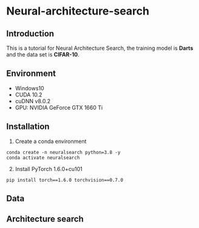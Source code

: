 # Neural-architecture-search

## Introduction
This is a tutorial for Neural Architecture Search, the training model is **Darts** and the data set is **CIFAR-10**.
## Environment
* Windows10
* CUDA 10.2
* cuDNN v8.0.2
* GPU: NVIDIA GeForce GTX 1660 Ti

## Installation
1. Create a conda environment
```
conda create -n neuralsearch python=3.8 -y
conda activate neuralsearch
```
2. Install PyTorch 1.6.0+cu101
```
pip install torch==1.6.0 torchvision==0.7.0
```
## Data


## Architecture search
